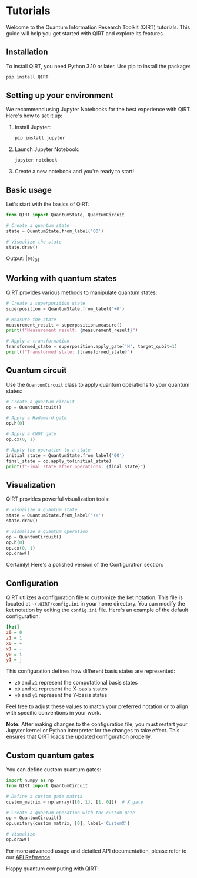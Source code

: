 # **Tutorials**

Welcome to the Quantum Information Research Toolkit (QIRT) tutorials. This guide will help you get started with QIRT and explore its features.

## **Installation**

To install QIRT, you need Python 3.10 or later. Use pip to install the package:

```bash
pip install QIRT
```

## **Setting up your environment**

We recommend using Jupyter Notebooks for the best experience with QIRT. Here's how to set it up:

1. Install Jupyter:

    ```bash
    pip install jupyter
    ```

2. Launch Jupyter Notebook:

    ```bash
    jupyter notebook
    ```

3. Create a new notebook and you're ready to start!

## **Basic usage**

Let's start with the basics of QIRT:

```python
from QIRT import QuantumState, QuantumCircuit

# Create a quantum state
state = QuantumState.from_label('00')

# Visualize the state
state.draw()
```

Output:
$|\texttt{00}\rangle_{01}$

## **Working with quantum states**

QIRT provides various methods to manipulate quantum states:

```python
# Create a superposition state
superposition = QuantumState.from_label('+0')

# Measure the state
measurement_result = superposition.measure()
print(f"Measurement result: {measurement_result}")

# Apply a transformation
transformed_state = superposition.apply_gate('H', target_qubit=1)
print(f"Transformed state: {transformed_state}")
```

## **Quantum circuit**

Use the `QuantumCircuit` class to apply quantum operations to your quantum states:

```python
# Create a quantum circuit
op = QuantumCircuit()

# Apply a Hadamard gate
op.h(0)

# Apply a CNOT gate
op.cx(0, 1)

# Apply the operation to a state
initial_state = QuantumState.from_label('00')
final_state = op.apply_to(initial_state)
print(f"Final state after operations: {final_state}")
```

## **Visualization**

QIRT provides powerful visualization tools:

```python
# Visualize a quantum state
state = QuantumState.from_label('++')
state.draw()

# Visualize a quantum operation
op = QuantumCircuit()
op.h(0)
op.cx(0, 1)
op.draw()
```

Certainly! Here's a polished version of the Configuration section:

## **Configuration**

QIRT utilizes a configuration file to customize the ket notation. This file is located at `~/.QIRT/config.ini` in your home directory. You can modify the ket notation by editing the `config.ini` file. Here's an example of the default configuration:

```ini
[ket]
z0 = 0
z1 = 1
x0 = +
x1 = -
y0 = i
y1 = j
```

This configuration defines how different basis states are represented:

- `z0` and `z1` represent the computational basis states
- `x0` and `x1` represent the X-basis states
- `y0` and `y1` represent the Y-basis states

Feel free to adjust these values to match your preferred notation or to align with specific conventions in your work.

**Note:** After making changes to the configuration file, you must restart your Jupyter kernel or Python interpreter for the changes to take effect. This ensures that QIRT loads the updated configuration properly.

## **Custom quantum gates**

You can define custom quantum gates:

```python
import numpy as np
from QIRT import QuantumCircuit

# Define a custom gate matrix
custom_matrix = np.array([[0, 1], [1, 0]])  # X gate

# Create a quantum operation with the custom gate
op = QuantumCircuit()
op.unitary(custom_matrix, [0], label='CustomX')

# Visualize
op.draw()
```

For more advanced usage and detailed API documentation, please refer to our [API Reference](./reference.md).

Happy quantum computing with QIRT!
